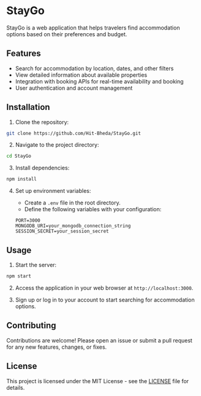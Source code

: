 
# StayGo

StayGo is a web application that helps travelers find accommodation options based on their preferences and budget.

## Features

- Search for accommodation by location, dates, and other filters
- View detailed information about available properties
- Integration with booking APIs for real-time availability and booking
- User authentication and account management

## Installation

1. Clone the repository:

```bash
git clone https://github.com/Hit-Bheda/StayGo.git
```

2. Navigate to the project directory:

```bash
cd StayGo
```

3. Install dependencies:

```bash
npm install
```

4. Set up environment variables:
   - Create a `.env` file in the root directory.
   - Define the following variables with your configuration:

   ```plaintext
   PORT=3000
   MONGODB_URI=your_mongodb_connection_string
   SESSION_SECRET=your_session_secret
   ```

## Usage

1. Start the server:

```bash
npm start
```

2. Access the application in your web browser at `http://localhost:3000`.

3. Sign up or log in to your account to start searching for accommodation options.

## Contributing

Contributions are welcome! Please open an issue or submit a pull request for any new features, changes, or fixes.

## License

This project is licensed under the MIT License - see the [LICENSE](LICENSE) file for details.
